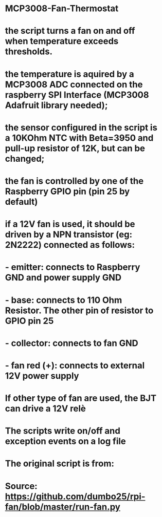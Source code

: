 # MCP3008-Fan-Thermostat
# the script turns a fan on and off when temperature exceeds thresholds.
#
# the temperature is aquired by a MCP3008 ADC connected on the raspberry SPI Interface (MCP3008 Adafruit library needed);
# the sensor configured in the script is a 10KOhm NTC with Beta=3950 and pull-up resistor of 12K, but can be changed;
# the fan is controlled by one of the Raspberry GPIO pin (pin 25 by default) 
# if a 12V fan is used, it should be driven by a NPN transistor (eg: 2N2222) connected as follows:
#
# - emitter: connects to Raspberry GND and power supply GND
# - base: connects to 110 Ohm Resistor. The other pin of resistor to GPIO pin 25
# - collector: connects to fan GND
# - fan red (+): connects to external 12V power supply
#
# If other type of fan are used, the BJT can drive a 12V relè
#
# The scripts write on/off and exception events on a log file
#
# The original script is from:
# Source: https://github.com/dumbo25/rpi-fan/blob/master/run-fan.py
#
